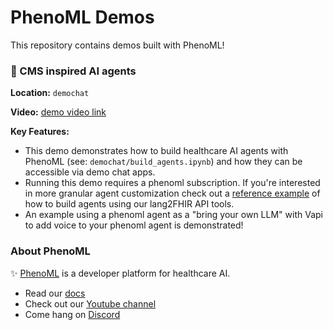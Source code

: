 # PhenoML Demos

This repository contains demos built with PhenoML!

### :robot: CMS inspired AI agents
**Location:** `demochat`

**Video:** [demo video link](https://www.youtube.com/watch?v=TqnFKw6PUHk)

**Key Features:**
- This demo demonstrates how to build healthcare AI agents with PhenoML (see: `demochat/build_agents.ipynb`) and how they can be accessible via demo chat apps. 
- Running this demo requires a phenoml subscription. If you're interested in more granular agent customization check out a [reference example](https://github.com/PhenoML/phenoml_workshop_a2a_mcp) of how to build agents using our lang2FHIR API tools. 
- An example using a phenoml agent as a "bring your own LLM" with Vapi to add voice to your phenoml agent is demonstrated!

### About PhenoML
:sparkles: [PhenoML](https://phenoml.com/) is a developer platform for healthcare AI. 

- Read our [docs](https://developer.pheno.ml)
- Check out our [Youtube channel](https://www.youtube.com/@phenomldev)
- Come hang on [Discord](https://discord.gg/QgxDjNBxdV)
